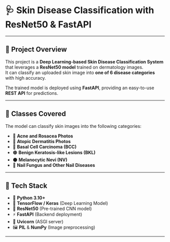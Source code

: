 # 🩺 Skin Disease Classification with ResNet50 & FastAPI

---

## 📌 Project Overview
This project is a **Deep Learning-based Skin Disease Classification System** that leverages a **ResNet50 model** trained on dermatology images.  
It can classify an uploaded skin image into **one of 6 disease categories** with high accuracy.  

The trained model is deployed using **FastAPI**, providing an easy-to-use **REST API** for predictions.  

---

## 🧪 Classes Covered
The model can classify skin images into the following categories:

- 🧴 **Acne and Rosacea Photos**  
- 🌿 **Atopic Dermatitis Photos**  
- 🧬 **Basal Cell Carcinoma (BCC)**  
- 🟤 **Benign Keratosis-like Lesions (BKL)**  
- 🌑 **Melanocytic Nevi (NV)**  
- 💅 **Nail Fungus and Other Nail Diseases**

---

## 🚀 Tech Stack
- 🐍 **Python 3.10+**  
- 🧠 **TensorFlow / Keras** (Deep Learning Model)  
- 🔗 **ResNet50** (Pre-trained CNN model)  
- ⚡ **FastAPI** (Backend deployment)  
- 🚦 **Uvicorn** (ASGI server)  
- 🖼️ **PIL** & **NumPy** (Image preprocessing)  

---
